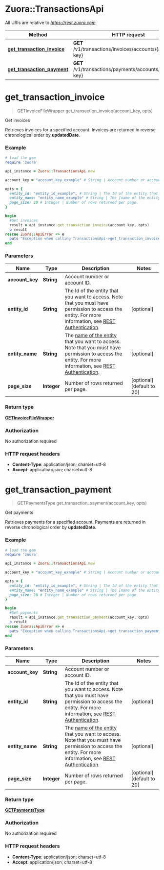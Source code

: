 # Zuora::TransactionsApi

All URIs are relative to *https://rest.zuora.com*

Method | HTTP request | Description
------------- | ------------- | -------------
[**get_transaction_invoice**](TransactionsApi.md#get_transaction_invoice) | **GET** /v1/transactions/invoices/accounts/{account-key} | Get invoices
[**get_transaction_payment**](TransactionsApi.md#get_transaction_payment) | **GET** /v1/transactions/payments/accounts/{account-key} | Get payments


# **get_transaction_invoice**
> GETInvoiceFileWrapper get_transaction_invoice(account_key, opts)

Get invoices

Retrieves invoices for a specified account.  Invoices are returned in reverse chronological order by **updatedDate**. 

### Example
```ruby
# load the gem
require 'zuora'

api_instance = Zuora::TransactionsApi.new

account_key = "account_key_example" # String | Account number or account ID. 

opts = { 
  entity_id: "entity_id_example", # String | The Id of the entity that you want to access. Note that you must have permission to access the entity. For more information, see [REST Authentication](https://www.zuora.com/developer/api-reference/#section/Authentication/Entity-Id-and-Entity-Name).
  entity_name: "entity_name_example" # String | The [name of the entity](https://knowledgecenter.zuora.com/BB_Introducing_Z_Business/Multi-entity/B_Introduction_to_Entity_and_Entity_Hierarchy#Name_and_Display_Name) that you want to access. Note that you must have permission to access the entity. For more information, see [REST Authentication](https://www.zuora.com/developer/api-reference/#section/Authentication/Entity-Id-and-Entity-Name).
  page_size: 20 # Integer | Number of rows returned per page. 
}

begin
  #Get invoices
  result = api_instance.get_transaction_invoice(account_key, opts)
  p result
rescue Zuora::ApiError => e
  puts "Exception when calling TransactionsApi->get_transaction_invoice: #{e}"
end
```

### Parameters

Name | Type | Description  | Notes
------------- | ------------- | ------------- | -------------
 **account_key** | **String**| Account number or account ID.  | 
 **entity_id** | **String**| The Id of the entity that you want to access. Note that you must have permission to access the entity. For more information, see [REST Authentication](https://www.zuora.com/developer/api-reference/#section/Authentication/Entity-Id-and-Entity-Name). | [optional] 
 **entity_name** | **String**| The [name of the entity](https://knowledgecenter.zuora.com/BB_Introducing_Z_Business/Multi-entity/B_Introduction_to_Entity_and_Entity_Hierarchy#Name_and_Display_Name) that you want to access. Note that you must have permission to access the entity. For more information, see [REST Authentication](https://www.zuora.com/developer/api-reference/#section/Authentication/Entity-Id-and-Entity-Name). | [optional] 
 **page_size** | **Integer**| Number of rows returned per page.  | [optional] [default to 20]

### Return type

[**GETInvoiceFileWrapper**](GETInvoiceFileWrapper.md)

### Authorization

No authorization required

### HTTP request headers

 - **Content-Type**: application/json; charset=utf-8
 - **Accept**: application/json; charset=utf-8



# **get_transaction_payment**
> GETPaymentsType get_transaction_payment(account_key, opts)

Get payments

Retrieves payments for a specified account. Payments are returned in reverse chronological order by **updatedDate**. 

### Example
```ruby
# load the gem
require 'zuora'

api_instance = Zuora::TransactionsApi.new

account_key = "account_key_example" # String | Account number or account ID.

opts = { 
  entity_id: "entity_id_example", # String | The Id of the entity that you want to access. Note that you must have permission to access the entity. For more information, see [REST Authentication](https://www.zuora.com/developer/api-reference/#section/Authentication/Entity-Id-and-Entity-Name).
  entity_name: "entity_name_example" # String | The [name of the entity](https://knowledgecenter.zuora.com/BB_Introducing_Z_Business/Multi-entity/B_Introduction_to_Entity_and_Entity_Hierarchy#Name_and_Display_Name) that you want to access. Note that you must have permission to access the entity. For more information, see [REST Authentication](https://www.zuora.com/developer/api-reference/#section/Authentication/Entity-Id-and-Entity-Name).
  page_size: 20 # Integer | Number of rows returned per page. 
}

begin
  #Get payments
  result = api_instance.get_transaction_payment(account_key, opts)
  p result
rescue Zuora::ApiError => e
  puts "Exception when calling TransactionsApi->get_transaction_payment: #{e}"
end
```

### Parameters

Name | Type | Description  | Notes
------------- | ------------- | ------------- | -------------
 **account_key** | **String**| Account number or account ID. | 
 **entity_id** | **String**| The Id of the entity that you want to access. Note that you must have permission to access the entity. For more information, see [REST Authentication](https://www.zuora.com/developer/api-reference/#section/Authentication/Entity-Id-and-Entity-Name). | [optional] 
 **entity_name** | **String**| The [name of the entity](https://knowledgecenter.zuora.com/BB_Introducing_Z_Business/Multi-entity/B_Introduction_to_Entity_and_Entity_Hierarchy#Name_and_Display_Name) that you want to access. Note that you must have permission to access the entity. For more information, see [REST Authentication](https://www.zuora.com/developer/api-reference/#section/Authentication/Entity-Id-and-Entity-Name). | [optional] 
 **page_size** | **Integer**| Number of rows returned per page.  | [optional] [default to 20]

### Return type

[**GETPaymentsType**](GETPaymentsType.md)

### Authorization

No authorization required

### HTTP request headers

 - **Content-Type**: application/json; charset=utf-8
 - **Accept**: application/json; charset=utf-8



